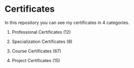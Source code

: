 # Certificates

In this repository you can see my certificates in 4 categories.

1. Professional Certificates (12)

2. Specialization Certificates (8)

3. Course Certificates (67)

4. Project Certificates (15)